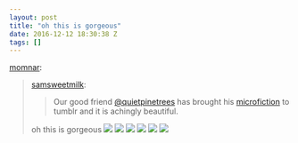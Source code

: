 ```yaml
---
layout: post
title: "oh this is gorgeous"
date: 2016-12-12 18:30:38 Z
tags: []
---
```

[momnar](http://momnar.tumblr.com/post/136688982130):

> [samsweetmilk](http://samsweetmilk.tumblr.com/post/136685503017):
> 
> > Our good friend [@quietpinetrees](http://tmblr.co/mgK8qcC1JJ-tcC83A0juYOQ) has brought his [microfiction](https://twitter.com/QuietPineTrees) to tumblr and it is achingly beautiful.
> 
> oh this is gorgeous
![](/media/2016/12/154384607240_0.jpg)
![](/media/2016/12/154384607240_1.jpg)
![](/media/2016/12/154384607240_2.jpg)
![](/media/2016/12/154384607240_3.jpg)
![](/media/2016/12/154384607240_4.jpg)
![](/media/2016/12/154384607240_5.jpg)
